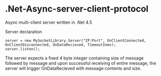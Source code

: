 # .Net-Async-server-client-protocol
Async multi-client server written in .Net 4.5

Server declaration
```
server = new MySocketLibrary.Server("IP:Port", OnClientConnected, OnClientDisconnected, OnDataRecieved, TimeoutInms);
server.listen();
```

The server expects a fixed 4 byte integer containing size of message followed by message and upon successful receiving of entire message, the server will trigger OnDataRecieved with message contents and size.
